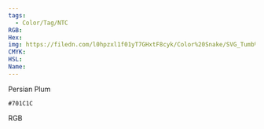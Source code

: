 ```yaml
---
tags:
  - Color/Tag/NTC
RGB:
Hex:
img: https://filedn.com/l0hpzxl1f01yT7GHxtF8cyk/Color%20Snake/SVG_Tumb%20Mass%20No%20Name/701C1C.svg
CMYK:
HSL:
Name:
---
```

Persian Plum
```palette
#701C1C
```
RGB
